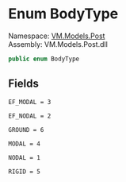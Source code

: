 # <a id="VM_Models_Post_BodyType"></a> Enum BodyType

Namespace: [VM.Models.Post](VM.Models.Post.md)  
Assembly: VM.Models.Post.dll  

```csharp
public enum BodyType
```

## Fields

`EF_MODAL = 3` 

`EF_NODAL = 2` 

`GROUND = 6` 

`MODAL = 4` 

`NODAL = 1` 

`RIGID = 5` 

